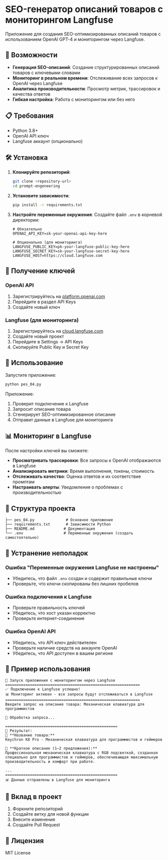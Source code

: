 # SEO-генератор описаний товаров с мониторингом Langfuse

Приложение для создания SEO-оптимизированных описаний товаров с использованием OpenAI GPT-4 и мониторингом через Langfuse.

## 🚀 Возможности

- **Генерация SEO-описаний**: Создание структурированных описаний товаров с ключевыми словами
- **Мониторинг в реальном времени**: Отслеживание всех запросов к OpenAI через Langfuse
- **Аналитика производительности**: Просмотр метрик, трассировок и качества ответов
- **Гибкая настройка**: Работа с мониторингом или без него

## 📋 Требования

- Python 3.8+
- OpenAI API ключ
- Langfuse аккаунт (опционально)

## 🛠 Установка

1. **Клонируйте репозиторий**:
   ```bash
   git clone <repository-url>
   cd prompt-engeneering
   ```

2. **Установите зависимости**:
   ```bash
   pip install -r requirements.txt
   ```

3. **Настройте переменные окружения**:
   Создайте файл `.env` в корневой директории:
   ```env
   # Обязательно
   OPENAI_API_KEY=sk-your-openai-api-key-here
   
   # Опционально (для мониторинга)
   LANGFUSE_PUBLIC_KEY=pk-your-langfuse-public-key-here
   LANGFUSE_SECRET_KEY=sk-your-langfuse-secret-key-here
   LANGFUSE_HOST=https://cloud.langfuse.com
   ```

## 🔑 Получение ключей

### OpenAI API
1. Зарегистрируйтесь на [platform.openai.com](https://platform.openai.com)
2. Перейдите в раздел API Keys
3. Создайте новый ключ

### Langfuse (для мониторинга)
1. Зарегистрируйтесь на [cloud.langfuse.com](https://cloud.langfuse.com)
2. Создайте новый проект
3. Перейдите в Settings → API Keys
4. Скопируйте Public Key и Secret Key

## 🎯 Использование

Запустите приложение:
```bash
python pes_04.py
```

Приложение:
1. Проверит подключение к Langfuse
2. Запросит описание товара
3. Сгенерирует SEO-оптимизированное описание
4. Отправит данные в Langfuse для мониторинга

## 📊 Мониторинг в Langfuse

После настройки ключей вы сможете:

- **Просматривать трассировки**: Все запросы к OpenAI отображаются в Langfuse
- **Анализировать метрики**: Время выполнения, токены, стоимость
- **Отслеживать качество**: Оценка ответов и их соответствие промптам
- **Настраивать алерты**: Уведомления о проблемах с производительностью

## 🔧 Структура проекта

```
├── pes_04.py              # Основное приложение
├── requirements.txt       # Зависимости Python
├── README.md             # Документация
└── .env                  # Переменные окружения (создать самостоятельно)
```

## 🐛 Устранение неполадок

### Ошибка "Переменные окружения Langfuse не настроены"
- Убедитесь, что файл `.env` создан и содержит правильные ключи
- Проверьте, что ключи скопированы без лишних пробелов

### Ошибка подключения к Langfuse
- Проверьте правильность ключей
- Убедитесь, что хост указан корректно
- Проверьте интернет-соединение

### Ошибка OpenAI API
- Убедитесь, что API ключ действителен
- Проверьте наличие средств на аккаунте OpenAI
- Убедитесь, что API доступен в вашем регионе

## 📝 Пример использования

```
🚀 Запуск приложения с мониторингом через Langfuse
============================================================
✅ Подключение к Langfuse успешно!
📊 Мониторинг активен - все запросы будут отслеживаться в Langfuse
============================================================
Введите запрос на описание товара: Механическая клавиатура для программистов

🔄 Обработка запроса...

==================================================
📝 Результат:
🔹 **Название товара:**
Keychron K8 Pro - Механическая клавиатура для программистов и геймеров

🔹 **Краткое описание (1–2 предложения):**
Профессиональная механическая клавиатура с RGB подсветкой, созданная специально для программистов и геймеров, обеспечивающая максимальную производительность и комфорт при работе.

...
==================================================
📊 Данные отправлены в Langfuse для мониторинга
```

## 🤝 Вклад в проект

1. Форкните репозиторий
2. Создайте ветку для новой функции
3. Внесите изменения
4. Создайте Pull Request

## 📄 Лицензия

MIT License